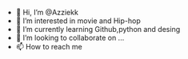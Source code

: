 - 👋 Hi, I’m @Azziekk
- 👀 I’m interested in movie and Hip-hop
- 🌱 I’m currently learning Github,python and desing
- 💞️ I’m looking to collaborate on ...
- 📫 How to reach me 

<!---
Azziekk/Azziekk is a ✨ special ✨ repository because its `README.md` (this file) appears on your GitHub profile.
You can click the Preview link to take a look at your changes.
--->
